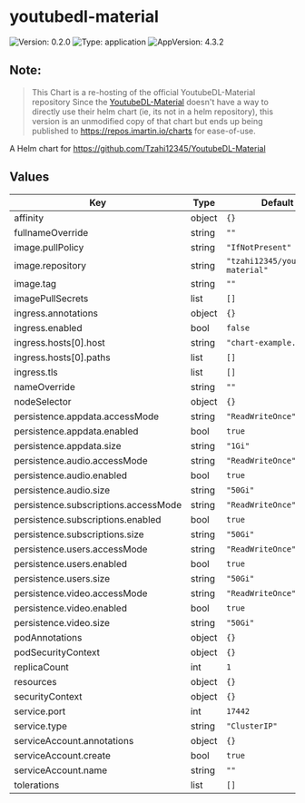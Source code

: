 # youtubedl-material

![Version: 0.2.0](https://img.shields.io/badge/Version-0.2.0-informational?style=flat-square) ![Type: application](https://img.shields.io/badge/Type-application-informational?style=flat-square) ![AppVersion: 4.3.2](https://img.shields.io/badge/AppVersion-4.3.2-informational?style=flat-square)

## Note:

> This Chart is a re-hosting of the official YoutubeDL-Material repository
Since the [YoutubeDL-Material](https://github.com/Tzahi12345/YoutubeDL-Material) doesn't have a way to directly
use their helm chart (ie, its not in a helm repository), this version is an unmodified copy of that chart
but ends up being published to https://repos.imartin.io/charts for ease-of-use.

A Helm chart for https://github.com/Tzahi12345/YoutubeDL-Material

## Values

| Key | Type | Default | Description |
|-----|------|---------|-------------|
| affinity | object | `{}` |  |
| fullnameOverride | string | `""` |  |
| image.pullPolicy | string | `"IfNotPresent"` |  |
| image.repository | string | `"tzahi12345/youtubedl-material"` |  |
| image.tag | string | `""` |  |
| imagePullSecrets | list | `[]` |  |
| ingress.annotations | object | `{}` |  |
| ingress.enabled | bool | `false` |  |
| ingress.hosts[0].host | string | `"chart-example.local"` |  |
| ingress.hosts[0].paths | list | `[]` |  |
| ingress.tls | list | `[]` |  |
| nameOverride | string | `""` |  |
| nodeSelector | object | `{}` |  |
| persistence.appdata.accessMode | string | `"ReadWriteOnce"` |  |
| persistence.appdata.enabled | bool | `true` |  |
| persistence.appdata.size | string | `"1Gi"` |  |
| persistence.audio.accessMode | string | `"ReadWriteOnce"` |  |
| persistence.audio.enabled | bool | `true` |  |
| persistence.audio.size | string | `"50Gi"` |  |
| persistence.subscriptions.accessMode | string | `"ReadWriteOnce"` |  |
| persistence.subscriptions.enabled | bool | `true` |  |
| persistence.subscriptions.size | string | `"50Gi"` |  |
| persistence.users.accessMode | string | `"ReadWriteOnce"` |  |
| persistence.users.enabled | bool | `true` |  |
| persistence.users.size | string | `"50Gi"` |  |
| persistence.video.accessMode | string | `"ReadWriteOnce"` |  |
| persistence.video.enabled | bool | `true` |  |
| persistence.video.size | string | `"50Gi"` |  |
| podAnnotations | object | `{}` |  |
| podSecurityContext | object | `{}` |  |
| replicaCount | int | `1` |  |
| resources | object | `{}` |  |
| securityContext | object | `{}` |  |
| service.port | int | `17442` |  |
| service.type | string | `"ClusterIP"` |  |
| serviceAccount.annotations | object | `{}` |  |
| serviceAccount.create | bool | `true` |  |
| serviceAccount.name | string | `""` |  |
| tolerations | list | `[]` |  |